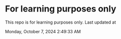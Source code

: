 # For learning purposes only
This repo is for learning purposes only.
Last updated at

Monday, October 7, 2024 2:49:33 AM

